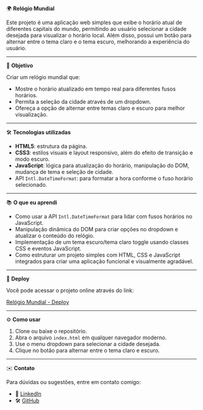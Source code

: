 🌍 **Relógio Mundial**

Este projeto é uma aplicação web simples que exibe o horário atual de diferentes capitais do mundo, permitindo ao usuário selecionar a cidade desejada para visualizar o horário local. Além disso, possui um botão para alternar entre o tema claro e o tema escuro, melhorando a experiência do usuário.

---

🎯 **Objetivo**

Criar um relógio mundial que:

- Mostre o horário atualizado em tempo real para diferentes fusos horários.
- Permita a seleção da cidade através de um dropdown.
- Ofereça a opção de alternar entre temas claro e escuro para melhor visualização.

---

🛠️ **Tecnologias utilizadas**

- **HTML5**: estrutura da página.
- **CSS3**: estilos visuais e layout responsivo, além do efeito de transição e modo escuro.
- **JavaScript**: lógica para atualização do horário, manipulação do DOM, mudança de tema e seleção de cidade.
- API `Intl.DateTimeFormat`: para formatar a hora conforme o fuso horário selecionado.

---

📚 **O que eu aprendi**

- Como usar a API `Intl.DateTimeFormat` para lidar com fusos horários no JavaScript.
- Manipulação dinâmica do DOM para criar opções no dropdown e atualizar o conteúdo do relógio.
- Implementação de um tema escuro/tema claro toggle usando classes CSS e eventos JavaScript.
- Como estruturar um projeto simples com HTML, CSS e JavaScript integrados para criar uma aplicação funcional e visualmente agradável.

---

🚀 **Deploy**

Você pode acessar o projeto online através do link:

[Relógio Mundial - Deploy](https://anapaulamodesto0.github.io/world-clock/)

---

⚙️ **Como usar**

1. Clone ou baixe o repositório.
2. Abra o arquivo `index.html` em qualquer navegador moderno.
3. Use o menu dropdown para selecionar a cidade desejada.
4. Clique no botão para alternar entre o tema claro e escuro.

---

✉️ **Contato**

Para dúvidas ou sugestões, entre em contato comigo:


- 💼 [LinkedIn](https://www.linkedin.com/in/ana-paula-modesto-0a2a2b350/)
- 🛠️ [GitHub](https://github.com/anapaulamodesto0)
